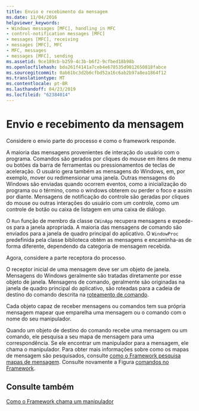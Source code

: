 ```yaml
---
title: Envio e recebimento da mensagem
ms.date: 11/04/2016
helpviewer_keywords:
- Windows messages [MFC], handling in MFC
- control-notification messages [MFC]
- messages [MFC], receiving
- messages [MFC], MFC
- MFC, messages
- messages [MFC], sending
ms.assetid: 9ce189cb-b259-4c3b-b6f2-9cfbed18b98b
ms.openlocfilehash: bda261f4141a7ceb4e678535d9012650818fabce
ms.sourcegitcommit: 0ab61bc3d2b6cfbd52a16c6ab2b97a8ea1864f12
ms.translationtype: MT
ms.contentlocale: pt-BR
ms.lasthandoff: 04/23/2019
ms.locfileid: "62384014"
---
```

# <a name="message-sending-and-receiving"></a>Envio e recebimento da mensagem

Considere o envio parte do processo e como o framework responde.

A maioria das mensagens provenientes de interação do usuário com o programa. Comandos são gerados por cliques do mouse em itens de menu ou botões da barra de ferramentas ou pressionamentos de teclas de aceleração. O usuário gera também as mensagens do Windows, em, por exemplo, mover ou redimensionar uma janela. Outras mensagens do Windows são enviadas quando ocorrem eventos, como a inicialização do programa ou o término, como o windows obterem ou perder o foco e assim por diante. Mensagens de notificação do controle são geradas por cliques do mouse ou outras interações do usuário com um controle, como um controle de botão ou caixa de listagem em uma caixa de diálogo.

O `Run` função de membro da classe `CWinApp` recupera mensagens e expede-os para a janela apropriada. A maioria das mensagens de comando são enviados para a janela de quadro principal do aplicativo. O `WindowProc` predefinida pela classe biblioteca obtém as mensagens e encaminha-as de forma diferente, dependendo da categoria de mensagem recebida.

Agora, considere a parte receptora do processo.

O receptor inicial de uma mensagem deve ser um objeto de janela. Mensagens do Windows geralmente são tratadas diretamente por esse objeto de janela. Mensagens de comando, geralmente são originadas na janela de quadro principal do aplicativo, são roteadas para a cadeia de destino do comando descrita na [roteamento de comando](../mfc/command-routing.md).

Cada objeto capaz de receber mensagens ou comandos tem sua própria mensagem mapear que emparelha uma mensagem ou o comando com o nome do seu manipulador.

Quando um objeto de destino do comando recebe uma mensagem ou um comando, ele pesquisa a seu mapa de mensagem para uma correspondência. Se ele encontrar um manipulador para a mensagem, ele chama o manipulador. Para obter mais informações sobre como os mapas de mensagem são pesquisados, consulte [como o Framework pesquisa mapas de mensagem](../mfc/how-the-framework-searches-message-maps.md). Consulte novamente a Figura [comandos no Framework](../mfc/user-interface-objects-and-command-ids.md).

## <a name="see-also"></a>Consulte também

[Como o Framework chama um manipulador](../mfc/how-the-framework-calls-a-handler.md)
